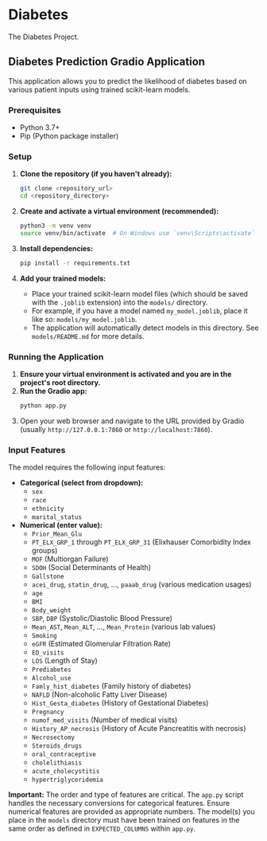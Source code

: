 # Diabetes
The Diabetes Project.

## Diabetes Prediction Gradio Application

This application allows you to predict the likelihood of diabetes based on various patient inputs using trained scikit-learn models.

### Prerequisites

- Python 3.7+
- Pip (Python package installer)

### Setup

1.  **Clone the repository (if you haven't already):**
    ```bash
    git clone <repository_url>
    cd <repository_directory>
    ```

2.  **Create and activate a virtual environment (recommended):**
    ```bash
    python3 -m venv venv
    source venv/bin/activate  # On Windows use `venv\Scripts\activate`
    ```

3.  **Install dependencies:**
    ```bash
    pip install -r requirements.txt
    ```

4.  **Add your trained models:**
    - Place your trained scikit-learn model files (which should be saved with the `.joblib` extension) into the `models/` directory.
    - For example, if you have a model named `my_model.joblib`, place it like so: `models/my_model.joblib`.
    - The application will automatically detect models in this directory. See `models/README.md` for more details.

### Running the Application

1.  **Ensure your virtual environment is activated and you are in the project's root directory.**
2.  **Run the Gradio app:**
    ```bash
    python app.py
    ```
3.  Open your web browser and navigate to the URL provided by Gradio (usually `http://127.0.0.1:7860` or `http://localhost:7860`).

### Input Features

The model requires the following input features:

*   **Categorical (select from dropdown):**
    *   `sex`
    *   `race`
    *   `ethnicity`
    *   `marital_status`
*   **Numerical (enter value):**
    *   `Prior_Mean_Glu`
    *   `PT_ELX_GRP_1` through `PT_ELX_GRP_31` (Elixhauser Comorbidity Index groups)
    *   `MOF` (Multiorgan Failure)
    *   `SDOH` (Social Determinants of Health)
    *   `Gallstone`
    *   `acei_drug`, `statin_drug`, ..., `paaab_drug` (various medication usages)
    *   `age`
    *   `BMI`
    *   `Body_weight`
    *   `SBP`, `DBP` (Systolic/Diastolic Blood Pressure)
    *   `Mean_AST`, `Mean_ALT`, ..., `Mean_Protein` (various lab values)
    *   `Smoking`
    *   `eGFR` (Estimated Glomerular Filtration Rate)
    *   `ED_visits`
    *   `LOS` (Length of Stay)
    *   `Prediabetes`
    *   `Alcohol_use`
    *   `Famly_hist_diabetes` (Family history of diabetes)
    *   `NAFLD` (Non-alcoholic Fatty Liver Disease)
    *   `Hist_Gesta_diabetes` (History of Gestational Diabetes)
    *   `Pregnancy`
    *   `numof_med_visits` (Number of medical visits)
    *   `History_AP_necrosis` (History of Acute Pancreatitis with necrosis)
    *   `Necrosectomy`
    *   `Steroids_drugs`
    *   `oral_contraceptive`
    *   `cholelithiasis`
    *   `acute_cholecystitis`
    *   `hypertriglyceridemia`

**Important:** The order and type of features are critical. The `app.py` script handles the necessary conversions for categorical features. Ensure numerical features are provided as appropriate numbers. The model(s) you place in the `models` directory must have been trained on features in the same order as defined in `EXPECTED_COLUMNS` within `app.py`.
